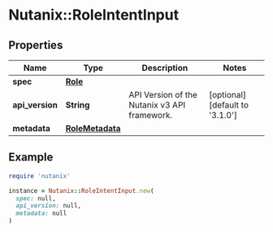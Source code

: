 # Nutanix::RoleIntentInput

## Properties

| Name | Type | Description | Notes |
| ---- | ---- | ----------- | ----- |
| **spec** | [**Role**](Role.md) |  |  |
| **api_version** | **String** | API Version of the Nutanix v3 API framework. | [optional][default to &#39;3.1.0&#39;] |
| **metadata** | [**RoleMetadata**](RoleMetadata.md) |  |  |

## Example

```ruby
require 'nutanix'

instance = Nutanix::RoleIntentInput.new(
  spec: null,
  api_version: null,
  metadata: null
)
```

